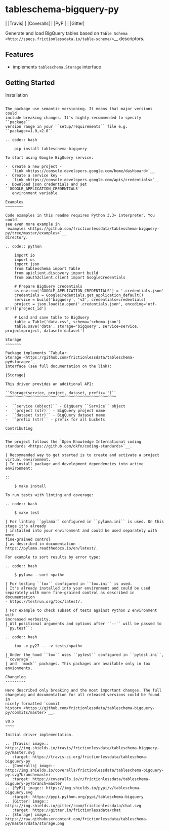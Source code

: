 tableschema-bigquery-py
=======================

| |Travis|
| |Coveralls|
| |PyPi|
| |Gitter|

Generate and load BigQuery tables based on `Table
Schema <http://specs.frictionlessdata.io/table-schema/>`__ descriptors.

Features
--------

-  implements ``tableschema.Storage`` interface

Getting Started
---------------

Installation
~~~~~~~~~~~~

The package use semantic versioning. It means that major versions could
include breaking changes. It's highly recommended to specify ``package``
version range in your ``setup/requirements`` file e.g.
``package>=1.0,<2.0``.

.. code:: bash

    pip install tableschema-bigquery

To start using Google BigQuery service:

-  Create a new project -
   `link <https://console.developers.google.com/home/dashboard>`__
-  Create a service key -
   `link <https://console.developers.google.com/apis/credentials>`__
-  Download json credentials and set ``GOOGLE_APPLICATION_CREDENTIALS``
   environment variable

Examples
~~~~~~~~

Code examples in this readme requires Python 3.3+ interpreter. You could
see even more example in
`examples <https://github.com/frictionlessdata/tableschema-bigquery-py/tree/master/examples>`__
directory.

.. code:: python

    import io
    import os
    import json
    from tableschema import Table
    from apiclient.discovery import build
    from oauth2client.client import GoogleCredentials

    # Prepare BigQuery credentials
    os.environ['GOOGLE_APPLICATION_CREDENTIALS'] = '.credentials.json'
    credentials = GoogleCredentials.get_application_default()
    service = build('bigquery', 'v2', credentials=credentials)
    project = json.load(io.open('.credentials.json', encoding='utf-8'))['project_id']

    # Load and save table to BigQuery
    table = Table('data.csv', schema='schema.json')
    table.save('data', storage='bigquery', service=service, project=project, dataset='dataset')

Storage
~~~~~~~

Package implements `Tabular
Storage <https://github.com/frictionlessdata/tableschema-py#storage>`__
interface (see full documentation on the link):

|Storage|

This driver provides an additional API:

``Storage(service, project, dataset, prefix='')``
^^^^^^^^^^^^^^^^^^^^^^^^^^^^^^^^^^^^^^^^^^^^^^^^^

-  ``service (object)`` - BigQuery ``Service`` object
-  ``project (str)`` - BigQuery project name
-  ``dataset (str)`` - BigQuery dataset name
-  ``prefix (str)`` - prefix for all buckets

Contributing
------------

The project follows the `Open Knowledge International coding
standards <https://github.com/okfn/coding-standards>`__.

| Recommended way to get started is to create and activate a project
virtual environment.
| To install package and development dependencies into active
environment:

::

    $ make install

To run tests with linting and coverage:

.. code:: bash

    $ make test

| For linting ``pylama`` configured in ``pylama.ini`` is used. On this
stage it's already
| installed into your environment and could be used separately with more
fine-grained control
| as described in documentation -
https://pylama.readthedocs.io/en/latest/.

For example to sort results by error type:

.. code:: bash

    $ pylama --sort <path>

| For testing ``tox`` configured in ``tox.ini`` is used.
| It's already installed into your environment and could be used
separately with more fine-grained control as described in documentation
- https://testrun.org/tox/latest/.

| For example to check subset of tests against Python 2 environment with
increased verbosity.
| All positional arguments and options after ``--`` will be passed to
``py.test``:

.. code:: bash

    tox -e py27 -- -v tests/<path>

| Under the hood ``tox`` uses ``pytest`` configured in ``pytest.ini``,
``coverage``
| and ``mock`` packages. This packages are available only in tox
envionments.

Changelog
---------

Here described only breaking and the most important changes. The full
changelog and documentation for all released versions could be found in
nicely formatted `commit
history <https://github.com/frictionlessdata/tableschema-bigquery-py/commits/master>`__.

v0.x
~~~~

Initial driver implementation.

.. |Travis| image:: https://img.shields.io/travis/frictionlessdata/tableschema-bigquery-py/master.svg
   :target: https://travis-ci.org/frictionlessdata/tableschema-bigquery-py
.. |Coveralls| image:: http://img.shields.io/coveralls/frictionlessdata/tableschema-bigquery-py.svg?branch=master
   :target: https://coveralls.io/r/frictionlessdata/tableschema-bigquery-py?branch=master
.. |PyPi| image:: https://img.shields.io/pypi/v/tableschema-bigquery.svg
   :target: https://pypi.python.org/pypi/tableschema-bigquery
.. |Gitter| image:: https://img.shields.io/gitter/room/frictionlessdata/chat.svg
   :target: https://gitter.im/frictionlessdata/chat
.. |Storage| image:: https://raw.githubusercontent.com/frictionlessdata/tableschema-py/master/data/storage.png
